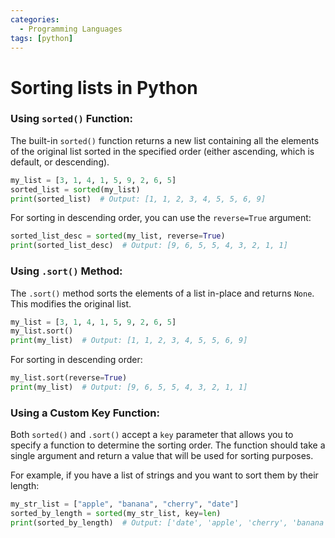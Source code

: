 ```yaml
---
categories:
  - Programming Languages
tags: [python]
---
```


# Sorting lists in Python

### Using `sorted()` Function:

The built-in `sorted()` function returns a new list containing all the elements of the original list sorted in the specified order (either ascending, which is default, or descending).

```python
my_list = [3, 1, 4, 1, 5, 9, 2, 6, 5]
sorted_list = sorted(my_list)
print(sorted_list)  # Output: [1, 1, 2, 3, 4, 5, 5, 6, 9]
```

For sorting in descending order, you can use the `reverse=True` argument:

```python
sorted_list_desc = sorted(my_list, reverse=True)
print(sorted_list_desc)  # Output: [9, 6, 5, 5, 4, 3, 2, 1, 1]
```

### Using `.sort()` Method:

The `.sort()` method sorts the elements of a list in-place and returns `None`. This modifies the original list.

```python
my_list = [3, 1, 4, 1, 5, 9, 2, 6, 5]
my_list.sort()
print(my_list)  # Output: [1, 1, 2, 3, 4, 5, 5, 6, 9]
```

For sorting in descending order:

```python
my_list.sort(reverse=True)
print(my_list)  # Output: [9, 6, 5, 5, 4, 3, 2, 1, 1]
```

### Using a Custom Key Function:

Both `sorted()` and `.sort()` accept a `key` parameter that allows you to specify a function to determine the sorting order. The function should take a single argument and return a value that will be used for sorting purposes.

For example, if you have a list of strings and you want to sort them by their length:

```python
my_str_list = ["apple", "banana", "cherry", "date"]
sorted_by_length = sorted(my_str_list, key=len)
print(sorted_by_length)  # Output: ['date', 'apple', 'cherry', 'banana']
```
